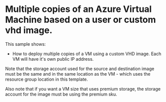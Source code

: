 # Multiple copies of an Azure Virtual Machine based on a user or custom vhd image.

This sample shows:
- How to deploy multiple copies of a VM using a custom VHD image.  Each VM will have it's own public IP address.  

Note that the storage account used for the source and destination image must be the same and in the same location as the VM - which uses the resource group location in this template.

Also note that if you want a VM size that uses premium storage, the storage account for the image must be using the premium sku.

    


